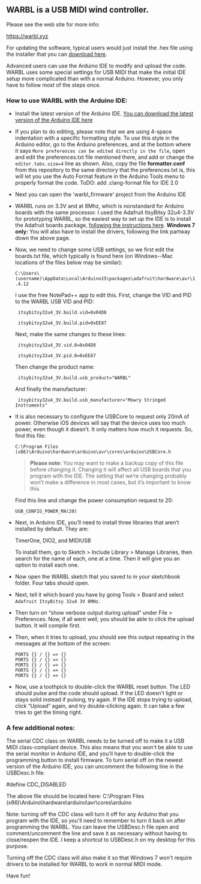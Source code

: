 
## WARBL is a USB MIDI wind controller.

Please see the web site for more info:

https://warbl.xyz

For updating the software, typical users would just install the .hex file using the installer that you can [download here](https://warbl.xyz/documentation.html).
 
Advanced users can use the Arduino IDE to modify and upload the code. WARBL uses some special settings for USB MIDI that make the initial IDE setup more complicated than with a normal Arduino. However, you only have to follow most of the steps once.

### How to use WARBL with the Arduino IDE:

* Install the latest version of the Arduino IDE. [You can download the latest version of the Arduino IDE here](https://www.arduino.cc/en/Main/Software)


* If you plan to do editing, please note that we are using 4-space indentation with a specific formatting style. To use this style in the Arduino editor, go to the Arduino preferences, and at the bottom where it says `More preferences can be edited directly in the file`, open and edit the preferences.txt file mentioned there, and add or change the `editor.tabs.size=4` line as shown. Also, copy the file **formatter.conf** from this repository to the same directory that the preferences.txt is, this will let you use the Auto Format feature in the Arduino Tools menu to properly format the code. ToDO: add .clang-format file for IDE 2.0


* Next you can open the 'warbl_firmware' project from the Arduino IDE


* WARBL runs on 3.3V and at 8Mhz, which is nonstandard for Arduino boards with the same processor. I used the Adafruit ItsyBitsy 32u4-3.3V for prototyping WARBL, so the easiest way to set up the IDE is to install the Adafruit boards package, [following the instructions here](https://learn.adafruit.com/introducting-itsy-bitsy-32u4?view=all#arduino-ide-setup). **Windows 7 only:** You will also have to install the drivers, following the link partway down the above page.



* Now, we need to change some USB settings, so we first edit the boards.txt file, which typically is found here (on Windows--Mac locations of the files below may be similar): 

  `C:\Users\(username)\AppData\Local\Arduino15\packages\adafruit\hardware\avr\1.4.12` 

    I use the free NotePad++ app to edit this. First, change the VID and PID to the WARBL USB VID and PID:

       itsybitsy32u4_3V.build.vid=0x04D8
  
       itsybitsy32u4_3V.build.pid=0xEE87
  
    Next, make the same changes to these lines:
  
       itsybitsy32u4_3V.vid.0=0x04D8
  
       itsybitsy32u4_3V.pid.0=0xEE87
 
    Then change the product name:
  
       itsybitsy32u4_3V.build.usb_product="WARBL"
  
    And finally the manufacturer:
  
       itsybitsy32u4_3V.build.usb_manufacturer="Mowry Stringed Instruments"



*	It is also necessary to configure the USBCore to request only 20mA of power. Otherwise iOS devices will say that the device uses too much power, even though it doesn’t. It only matters how much it requests. 
    So, find this file:
  
    `C:\Program Files (x86)\Arduino\hardware\arduino\avr\cores\arduino\USBCore.h`
  
    > **Please note:** You may want to make a backup copy of this file before changing it. Changing it will affect all USB boards that you program with the IDE. The setting that we’re changing probably won’t make a difference in most cases, but it’s important to know this. 

    Find this line and change the power consumption request to 20: 
     
        USB_CONFIG_POWER_MA(20) 



*	Next, in Arduino IDE, you’ll need to install three libraries that aren’t installed by default. They are:
 
    TimerOne, DIO2, and MIDIUSB
 
    To install them, go to Sketch > Include Library > Manage Libraries, then search for the name of each, one at a time. Then it will give you an option to install each one.



*	Now open the WARBL sketch that you saved to in your sketchbook folder. Four tabs should open. 
 
 
 
*	Next, tell it which board you have by going Tools > Board and select `Adafruit ItsyBitsy 32u4 3V 8MHz`.



*	Then turn on “show verbose output during upload” under File > Preferences. Now, if all went well, you should be able to click the upload button. It will compile first. 



*	Then, when it tries to upload, you should see this output repeating in the messages at the bottom of the screen:

    ```
    PORTS {} / {} => {}   
    PORTS {} / {} => {}    
    PORTS {} / {} => {}    
    PORTS {} / {} => {}    
    PORTS {} / {} => {}
    ```



*	Now, use a toothpick to double-click the WARBL reset button. The LED should pulse and the code should upload. If the LED doesn’t light or stays solid instead if pulsing, try again. If the IDE stops trying to upload, click “Upload” again, and try double-clicking again. It can take a few tries to get the timing right.





### A few additional notes:
The serial CDC class on WARBL needs to be turned off to make it a USB MIDI class-compliant device. This also means that you won't be able to use the serial monitor in Arduino IDE, and you'll have to double-click the programming button to install firmware. To turn serial off on the newest version of the Arduino IDE, you can uncomment the following line in the USBDesc.h file:
 
 #define CDC_DISABLED
 
 The above file should be located here: C:\Program Files (x86)\Arduino\hardware\arduino\avr\cores\arduino

Note: turning off the CDC class will turn it off for any Arduino that you program with the IDE, so you'll need to remember to turn it back on after programming the WARBL. You can leave the USBDesc.h file open and comment/uncomment the line and save it as necessary without having to close/reopen the IDE. I keep a shortcut to USBDesc.h on my desktop for this purpose.

Turning off the CDC class will also make it so that Windows 7 won't require drivers to be installed for WARBL to work in normal MIDI mode.

Have fun!
